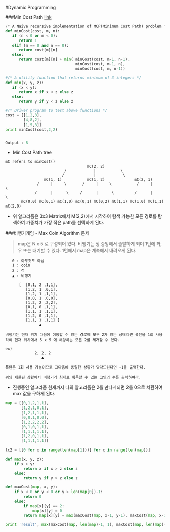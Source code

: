 #Dynamic Programming

###Min Cost Path [link](http://www.geeksforgeeks.org/dynamic-programming-set-6-min-cost-path/)
```python
/* A Naive recursive implementation of MCP(Minimum Cost Path) problem */
def minCost(cost, m, n):
   if (n < 0 or m < 0):
      return 1
   elif (m == 0 and n == 0):
      return cost[m][n]
   else:
      return cost[m][n] + min( minCost(cost, m-1, n-1),
                               minCost(cost, m-1, n),
                               minCost(cost, m, n-1))

#/* A utility function that returns minimum of 3 integers */
def min(x, y, z):
   if (x < y):
      return x if x < z else z
   else:
      return y if y < z else z

#/* Driver program to test above functions */
cost = [[1,2,3],
        [4,8,2],
        [1,5,3]]
print minCost(cost,2,2)


Output : 8
```

* Min Cost Path tree
```
mC refers to minCost()
                                    mC(2, 2)
                          /            |           \
                         /             |            \             
                 mC(1, 1)           mC(1, 2)             mC(2, 1)
              /     |     \       /     |     \           /     |     \ 
             /      |      \     /      |      \         /      |       \
       mC(0,0) mC(0,1) mC(1,0) mC(0,1) mC(0,2) mC(1,1) mC(1,0) mC(1,1) mC(2,0) 
```
   * 위 알고리즘은 3x3 Matrix에서 M(2,2)에서 시작하여 탐색 가능한 모든 경로를 탐색하여 가중치가 가장 적은 path를 선택하게 된다.


###비행기게임 - Max Coin Algorithm 문제 
>map은 N x 5 로 구성되어 있다. 비행기는 정 중앙에서 출발하게 되며 1턴에 좌,우 또는 대기할 수 있다. 1턴에서 map은 계속해서 내려오게 된다.

```   
   0 : 아무것도 아님
   1 : coin
   2 : 적
   ▲ : 비행기

      [  [0,1, 2 ,1,1],
         [1,2, 1 ,0,1],
         [1,2, 1 ,1,1],
         [0,0, 1 ,0,0],
         [1,2, 2 ,2,2],
         [0,1, 0 ,1,1],
         [1,1, 1 ,1,1],
         [1,2, 0 ,1,1],
         [1,1, 1 ,1,1] ]
               ▲

비행기는 현재 위치 다음에 이동할 수 있는 경로에 모두 2가 있는 상태라면 폭탄을 1회 사용하여 현재 위치에서 5 x 5 에 해당하는 모든 2를 제거할 수 있다.

ex)
             2, 2, 2
                ▲

폭탄은 1회 사용 가능이므로 그다음에 동일한 상황가 맞닥뜨린다면 -1을 출력한다.

위의 제한된 상황에서 비행기가 최대로 획득할 수 있는 코인의 수를 출력하여라.
```


* 진행중인 알고리즘
   현재까지 나의 알고리즘은  2를 만나게되면 2를 0으로 치환하여 max 값을 구하게 된다.
```python
map = [[0,1,2,1,1],
       [1,2,1,0,1],
       [1,2,1,1,1],
       [0,0,1,0,0],
       [1,2,2,2,2],
       [0,1,0,1,1],
       [1,1,1,1,1],
       [1,2,0,1,1],
       [1,1,1,1,1]]

tc2 = [[0 for x in range(len(map[1]))] for x in range(len(map))]

def max(x, y, z):
    if x > y:
        return x if x > z else z
    else:
        return y if y > z else z

def maxCost(map, x, y):
    if x < 0 or y < 0 or y > len(map[0])-1:
        return 0
    else:
        if map[x][y] == 2:
            map[x][y] = 0
        return map[x][y] + max(maxCost(map, x-1, y-1), maxCost(map, x-1, y), maxCost(map, x-1, y+1))

print 'result', max(maxCost(map, len(map)-1, 1), maxCost(map, len(map)-1,2),maxCost(map,len(map)-1,3))
```
